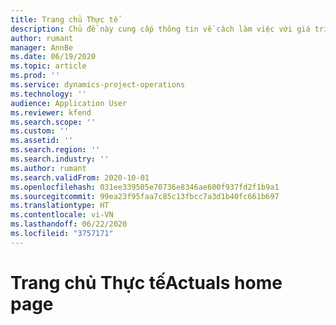```yaml
---
title: Trang chủ Thực tế
description: Chủ đề này cung cấp thông tin về cách làm việc với giá trị thực tế trong Project Operations.
author: rumant
manager: AnnBe
ms.date: 06/19/2020
ms.topic: article
ms.prod: ''
ms.service: dynamics-project-operations
ms.technology: ''
audience: Application User
ms.reviewer: kfend
ms.search.scope: ''
ms.custom: ''
ms.assetid: ''
ms.search.region: ''
ms.search.industry: ''
ms.author: rumant
ms.search.validFrom: 2020-10-01
ms.openlocfilehash: 031ee339505e70736e8346ae600f937fd2f1b9a1
ms.sourcegitcommit: 99ea23f95faa7c85c13fbcc7a3d1b40fc661b697
ms.translationtype: HT
ms.contentlocale: vi-VN
ms.lasthandoff: 06/22/2020
ms.locfileid: "3757171"
---
```

# <a name="actuals-home-page"></a><span data-ttu-id="3822a-103">Trang chủ Thực tế</span><span class="sxs-lookup"><span data-stu-id="3822a-103">Actuals home page</span></span>

